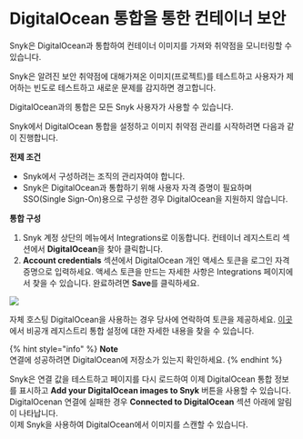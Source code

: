 # DigitalOcean 통합을 통한 컨테이너 보안

Snyk은 DigitalOcean과 통합하여 컨테이너 이미지를 가져와 취약점을 모니터링할 수 있습니다.

Snyk은 알려진 보안 취약점에 대해가져온 이미지(프로젝트)를 테스트하고 사용자가 제어하는 빈도로 테스트하고 새로운 문제를 감지하면 경고합니다.

DigitalOcean과의 통합은 모든 Snyk 사용자가 사용할 수 있습니다.

Snyk에서 DigitalOcean 통합을 설정하고 이미지 취약점 관리를 시작하려면 다음과 같이 진행합니다.

**전제 조건**

* Snyk에서 구성하려는 조직의 관리자여야 합니다.
* Snyk은 DigitalOcean과 통합하기 위해 사용자 자격 증명이 필요하며 SSO(Single Sign-On)용으로 구성한 경우 DigitalOcean을 지원하지 않습니다.

**통합 구성**

1. Snyk 계정 상단의 메뉴에서 Integrations로 이동합니다. 컨테이너 레지스트리 섹션에서 **DigitalOcean**을 찾아 클릭합니다.
2. **Account credentials** 섹션에서 DigitalOcean 개인 액세스 토큰을 로그인 자격 증명으로 입력하세요. 액세스 토큰을 만드는 자세한 사항은 Integrations 페이지에서 찾을 수 있습니다. 완료하려면 **Save**를 클릭하세요.

![](../../../../.gitbook/assets/mceclip0-10-.png)

자체 호스팅 DigitalOcean을 사용하는 경우 당사에 연락하여 토큰을 제공하세요. [이곳](../../integrate-self-hosted-container-registries/snyk-integration-to-self-hosted-container-registries.md)에서 비공개 레지스트리 통합 설정에 대한 자세한 내용을 찾을 수 있습니다.

{% hint style="info" %}
**Note**\
연결에 성공하려면 DigitalOcean에 저장소가 있는지 확인하세요.
{% endhint %}

Snyk은 연결 값을 테스트하고 페이지를 다시 로드하여 이제 DigitalOcean 통합 정보를 표시하고 **Add your DigitalOcean images to Snyk** 버튼을 사용할 수 있습니다. DigitalOcenan 연결에 실패한 경우 **Connected to DigitalOcean** 섹션 아래에 알림이 나타납니다.\
이제 Snyk을 사용하여 DigitalOcean에서 이미지를 스캔할 수 있습니다.

